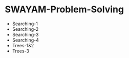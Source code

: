 # SWAYAM-Problem-Solving
- Searching-1
- Searching-2
- Searching-3
- Searching-4
- Trees-1&2
- Trees-3
